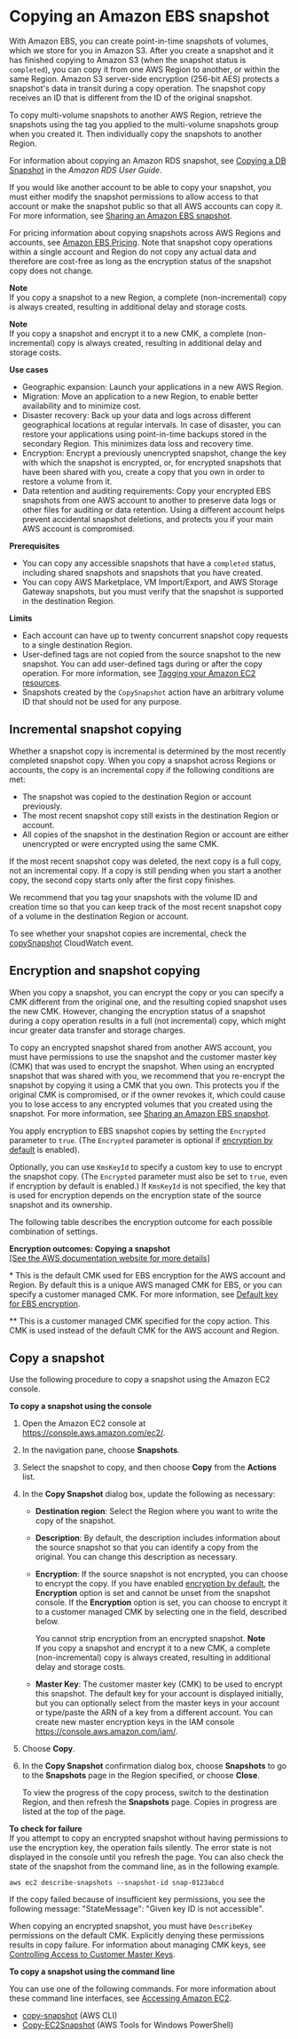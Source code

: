 # Copying an Amazon EBS snapshot<a name="ebs-copy-snapshot"></a>

With Amazon EBS, you can create point\-in\-time snapshots of volumes, which we store for you in Amazon S3\. After you create a snapshot and it has finished copying to Amazon S3 \(when the snapshot status is `completed`\), you can copy it from one AWS Region to another, or within the same Region\. Amazon S3 server\-side encryption \(256\-bit AES\) protects a snapshot's data in transit during a copy operation\. The snapshot copy receives an ID that is different from the ID of the original snapshot\.

To copy multi\-volume snapshots to another AWS Region, retrieve the snapshots using the tag you applied to the multi\-volume snapshots group when you created it\. Then individually copy the snapshots to another Region\.

For information about copying an Amazon RDS snapshot, see [Copying a DB Snapshot](https://docs.aws.amazon.com/AmazonRDS/latest/UserGuide/USER_CopySnapshot.html) in the *Amazon RDS User Guide*\.

If you would like another account to be able to copy your snapshot, you must either modify the snapshot permissions to allow access to that account or make the snapshot public so that all AWS accounts can copy it\. For more information, see [Sharing an Amazon EBS snapshot](ebs-modifying-snapshot-permissions.md)\.

For pricing information about copying snapshots across AWS Regions and accounts, see [Amazon EBS Pricing](http://aws.amazon.com/ebs/pricing/)\. Note that snapshot copy operations within a single account and Region do not copy any actual data and therefore are cost\-free as long as the encryption status of the snapshot copy does not change\.

**Note**  
If you copy a snapshot to a new Region, a complete \(non\-incremental\) copy is always created, resulting in additional delay and storage costs\.

**Note**  
If you copy a snapshot and encrypt it to a new CMK, a complete \(non\-incremental\) copy is always created, resulting in additional delay and storage costs\.

**Use cases**
+ Geographic expansion: Launch your applications in a new AWS Region\.
+ Migration: Move an application to a new Region, to enable better availability and to minimize cost\.
+ Disaster recovery: Back up your data and logs across different geographical locations at regular intervals\. In case of disaster, you can restore your applications using point\-in\-time backups stored in the secondary Region\. This minimizes data loss and recovery time\.
+ Encryption: Encrypt a previously unencrypted snapshot, change the key with which the snapshot is encrypted, or, for encrypted snapshots that have been shared with you, create a copy that you own in order to restore a volume from it\.
+ Data retention and auditing requirements: Copy your encrypted EBS snapshots from one AWS account to another to preserve data logs or other files for auditing or data retention\. Using a different account helps prevent accidental snapshot deletions, and protects you if your main AWS account is compromised\.

**Prerequisites**
+ You can copy any accessible snapshots that have a `completed` status, including shared snapshots and snapshots that you have created\.
+ You can copy AWS Marketplace, VM Import/Export, and AWS Storage Gateway snapshots, but you must verify that the snapshot is supported in the destination Region\.

**Limits**
+ Each account can have up to twenty concurrent snapshot copy requests to a single destination Region\.
+ User\-defined tags are not copied from the source snapshot to the new snapshot\. You can add user\-defined tags during or after the copy operation\. For more information, see [Tagging your Amazon EC2 resources](Using_Tags.md)\.
+ Snapshots created by the `CopySnapshot` action have an arbitrary volume ID that should not be used for any purpose\.

## Incremental snapshot copying<a name="ebs-incremental-copy"></a>

Whether a snapshot copy is incremental is determined by the most recently completed snapshot copy\. When you copy a snapshot across Regions or accounts, the copy is an incremental copy if the following conditions are met:
+ The snapshot was copied to the destination Region or account previously\.
+ The most recent snapshot copy still exists in the destination Region or account\.
+ All copies of the snapshot in the destination Region or account are either unencrypted or were encrypted using the same CMK\.

If the most recent snapshot copy was deleted, the next copy is a full copy, not an incremental copy\. If a copy is still pending when you start a another copy, the second copy starts only after the first copy finishes\.

We recommend that you tag your snapshots with the volume ID and creation time so that you can keep track of the most recent snapshot copy of a volume in the destination Region or account\.

To see whether your snapshot copies are incremental, check the [copySnapshot](ebs-cloud-watch-events.md#copy-snapshot-complete) CloudWatch event\.

## Encryption and snapshot copying<a name="creating-encrypted-snapshots"></a>

When you copy a snapshot, you can encrypt the copy or you can specify a CMK different from the original one, and the resulting copied snapshot uses the new CMK\. However, changing the encryption status of a snapshot during a copy operation results in a full \(not incremental\) copy, which might incur greater data transfer and storage charges\. 

To copy an encrypted snapshot shared from another AWS account, you must have permissions to use the snapshot and the customer master key \(CMK\) that was used to encrypt the snapshot\. When using an encrypted snapshot that was shared with you, we recommend that you re\-encrypt the snapshot by copying it using a CMK that you own\. This protects you if the original CMK is compromised, or if the owner revokes it, which could cause you to lose access to any encrypted volumes that you created using the snapshot\. For more information, see [Sharing an Amazon EBS snapshot](ebs-modifying-snapshot-permissions.md)\.

You apply encryption to EBS snapshot copies by setting the `Encrypted` parameter to `true`\. \(The `Encrypted` parameter is optional if [encryption by default](EBSEncryption.md#encryption-by-default) is enabled\)\.

Optionally, you can use `KmsKeyId` to specify a custom key to use to encrypt the snapshot copy\. \(The `Encrypted` parameter must also be set to `true`, even if encryption by default is enabled\.\) If `KmsKeyId` is not specified, the key that is used for encryption depends on the encryption state of the source snapshot and its ownership\.

The following table describes the encryption outcome for each possible combination of settings\.


**Encryption outcomes: Copying a snapshot**  
[\[See the AWS documentation website for more details\]](http://docs.aws.amazon.com/AWSEC2/latest/UserGuide/ebs-copy-snapshot.html)

\* This is the default CMK used for EBS encryption for the AWS account and Region\. By default this is a unique AWS managed CMK for EBS, or you can specify a customer managed CMK\. For more information, see [Default key for EBS encryption](EBSEncryption.md#EBSEncryption_key_mgmt)\.

\*\* This is a customer managed CMK specified for the copy action\. This CMK is used instead of the default CMK for the AWS account and Region\.

## Copy a snapshot<a name="ebs-snapshot-copy"></a>

Use the following procedure to copy a snapshot using the Amazon EC2 console\.

**To copy a snapshot using the console**

1. Open the Amazon EC2 console at [https://console\.aws\.amazon\.com/ec2/](https://console.aws.amazon.com/ec2/)\.

1. In the navigation pane, choose **Snapshots**\.

1. Select the snapshot to copy, and then choose **Copy** from the **Actions** list\.

1. In the **Copy Snapshot** dialog box, update the following as necessary:
   + **Destination region**: Select the Region where you want to write the copy of the snapshot\.
   + **Description**: By default, the description includes information about the source snapshot so that you can identify a copy from the original\. You can change this description as necessary\.
   + **Encryption**: If the source snapshot is not encrypted, you can choose to encrypt the copy\. If you have enabled [encryption by default](EBSEncryption.md#encryption-by-default), the **Encryption** option is set and cannot be unset from the snapshot console\. If the **Encryption** option is set, you can choose to encrypt it to a customer managed CMK by selecting one in the field, described below\.

     You cannot strip encryption from an encrypted snapshot\.
**Note**  
If you copy a snapshot and encrypt it to a new CMK, a complete \(non\-incremental\) copy is always created, resulting in additional delay and storage costs\.
   + **Master Key**: The customer master key \(CMK\) to be used to encrypt this snapshot\. The default key for your account is displayed initially, but you can optionally select from the master keys in your account or type/paste the ARN of a key from a different account\. You can create new master encryption keys in the IAM console [https://console\.aws\.amazon\.com/iam/](https://console.aws.amazon.com/iam/)\. 

1. Choose **Copy**\.

1. In the **Copy Snapshot** confirmation dialog box, choose **Snapshots** to go to the **Snapshots** page in the Region specified, or choose **Close**\.

   To view the progress of the copy process, switch to the destination Region, and then refresh the **Snapshots** page\. Copies in progress are listed at the top of the page\.

**To check for failure**  
If you attempt to copy an encrypted snapshot without having permissions to use the encryption key, the operation fails silently\. The error state is not displayed in the console until you refresh the page\. You can also check the state of the snapshot from the command line, as in the following example\.

```
aws ec2 describe-snapshots --snapshot-id snap-0123abcd
```

If the copy failed because of insufficient key permissions, you see the following message: "StateMessage": "Given key ID is not accessible"\.

When copying an encrypted snapshot, you must have `DescribeKey` permissions on the default CMK\. Explicitly denying these permissions results in copy failure\. For information about managing CMK keys, see [Controlling Access to Customer Master Keys](https://docs.aws.amazon.com/kms/latest/developerguide/control-access.html)\.

**To copy a snapshot using the command line**

You can use one of the following commands\. For more information about these command line interfaces, see [Accessing Amazon EC2](concepts.md#access-ec2)\.
+ [copy\-snapshot](https://docs.aws.amazon.com/cli/latest/reference/ec2/copy-snapshot.html) \(AWS CLI\)
+ [Copy\-EC2Snapshot](https://docs.aws.amazon.com/powershell/latest/reference/items/Copy-EC2Snapshot.html) \(AWS Tools for Windows PowerShell\)